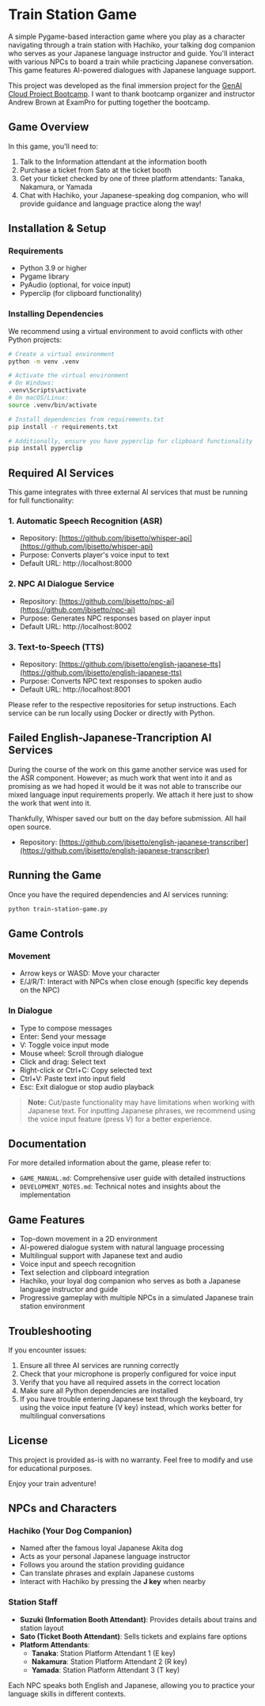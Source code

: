 # Train Station Game

A simple Pygame-based interaction game where you play as a character navigating through a train station with Hachiko, your talking dog companion who serves as your Japanese language instructor and guide. You'll interact with various NPCs to board a train while practicing Japanese conversation. This game features AI-powered dialogues with Japanese language support.

This project was developed as the final immersion project for the [GenAI Cloud Project Bootcamp](https://genai.cloudprojectbootcamp.com/). I want to thank bootcamp organizer and instructor Andrew Brown at ExamPro for putting together the bootcamp.

## Game Overview

In this game, you'll need to:
1. Talk to the Information attendant at the information booth
2. Purchase a ticket from Sato at the ticket booth
3. Get your ticket checked by one of three platform attendants: Tanaka, Nakamura, or Yamada
4. Chat with Hachiko, your Japanese-speaking dog companion, who will provide guidance and language practice along the way!

## Installation & Setup

### Requirements
- Python 3.9 or higher
- Pygame library
- PyAudio (optional, for voice input)
- Pyperclip (for clipboard functionality)

### Installing Dependencies

We recommend using a virtual environment to avoid conflicts with other Python projects:

```bash
# Create a virtual environment
python -m venv .venv

# Activate the virtual environment
# On Windows:
.venv\Scripts\activate
# On macOS/Linux:
source .venv/bin/activate

# Install dependencies from requirements.txt
pip install -r requirements.txt

# Additionally, ensure you have pyperclip for clipboard functionality
pip install pyperclip
```

## Required AI Services

This game integrates with three external AI services that must be running for full functionality:

### 1. Automatic Speech Recognition (ASR)
- Repository: [https://github.com/jbisetto/whisper-api](https://github.com/jbisetto/whisper-api)
- Purpose: Converts player's voice input to text
- Default URL: http://localhost:8000

### 2. NPC AI Dialogue Service
- Repository: [https://github.com/jbisetto/npc-ai](https://github.com/jbisetto/npc-ai)
- Purpose: Generates NPC responses based on player input
- Default URL: http://localhost:8002

### 3. Text-to-Speech (TTS)
- Repository: [https://github.com/jbisetto/english-japanese-tts](https://github.com/jbisetto/english-japanese-tts)
- Purpose: Converts NPC text responses to spoken audio
- Default URL: http://localhost:8001

Please refer to the respective repositories for setup instructions. Each service can be run locally using Docker or directly with Python.


## Failed English-Japanese-Trancription AI Services
During the course of the work on this game another service was used for the ASR component. However; as much work that went into it and as promising as we had hoped it would be it was not able to transcribe our mixed language input requirements properly. We attach it here just to show the work that went into it. 

Thankfully, Whisper saved our butt on the day before submission. All hail open source.
- Repository: [https://github.com/jbisetto/english-japanese-transcriber](https://github.com/jbisetto/english-japanese-transcriber)

## Running the Game

Once you have the required dependencies and AI services running:

```bash
python train-station-game.py
```

## Game Controls

### Movement
- Arrow keys or WASD: Move your character
- E/J/R/T: Interact with NPCs when close enough (specific key depends on the NPC)

### In Dialogue
- Type to compose messages
- Enter: Send your message
- V: Toggle voice input mode
- Mouse wheel: Scroll through dialogue
- Click and drag: Select text
- Right-click or Ctrl+C: Copy selected text
- Ctrl+V: Paste text into input field
- Esc: Exit dialogue or stop audio playback

> **Note:** Cut/paste functionality may have limitations when working with Japanese text. For inputting Japanese phrases, we recommend using the voice input feature (press V) for a better experience.

## Documentation

For more detailed information about the game, please refer to:

- `GAME_MANUAL.md`: Comprehensive user guide with detailed instructions
- `DEVELOPMENT_NOTES.md`: Technical notes and insights about the implementation

## Game Features

- Top-down movement in a 2D environment
- AI-powered dialogue system with natural language processing
- Multilingual support with Japanese text and audio
- Voice input and speech recognition
- Text selection and clipboard integration
- Hachiko, your loyal dog companion who serves as both a Japanese language instructor and guide
- Progressive gameplay with multiple NPCs in a simulated Japanese train station environment

## Troubleshooting

If you encounter issues:

1. Ensure all three AI services are running correctly
2. Check that your microphone is properly configured for voice input
3. Verify that you have all required assets in the correct location
4. Make sure all Python dependencies are installed
5. If you have trouble entering Japanese text through the keyboard, try using the voice input feature (V key) instead, which works better for multilingual conversations

## License

This project is provided as-is with no warranty. Feel free to modify and use for educational purposes.

Enjoy your train adventure!

## NPCs and Characters

### Hachiko (Your Dog Companion)
- Named after the famous loyal Japanese Akita dog
- Acts as your personal Japanese language instructor
- Follows you around the station providing guidance
- Can translate phrases and explain Japanese customs
- Interact with Hachiko by pressing the **J key** when nearby

### Station Staff
- **Suzuki (Information Booth Attendant)**: Provides details about trains and station layout
- **Sato (Ticket Booth Attendant)**: Sells tickets and explains fare options
- **Platform Attendants**:
  - **Tanaka**: Station Platform Attendant 1 (E key)
  - **Nakamura**: Station Platform Attendant 2 (R key)
  - **Yamada**: Station Platform Attendant 3 (T key)

Each NPC speaks both English and Japanese, allowing you to practice your language skills in different contexts.
